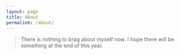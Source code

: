 ```yaml
---
layout: page
title: About
permalink: /about/
---
```


>There is nothing to brag about myself now. I hope there will be something at the end of this year.
